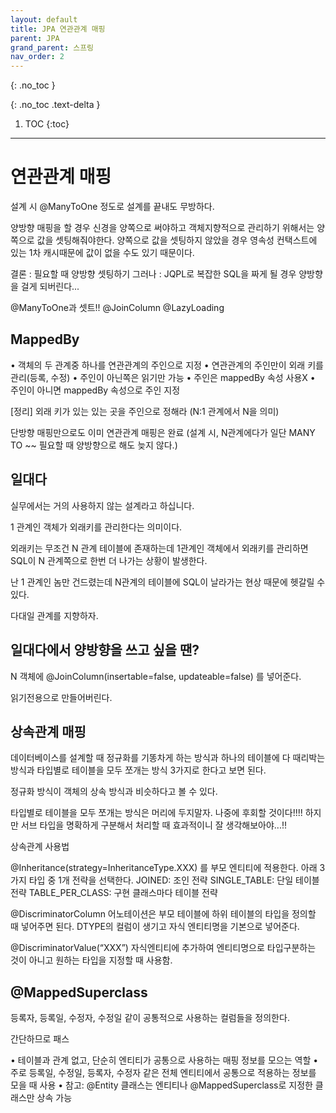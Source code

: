```yaml
---
layout: default
title: JPA 연관관계 매핑
parent: JPA
grand_parent: 스프링
nav_order: 2
---
```


{: .no_toc }

{: .no_toc .text-delta }

1. TOC
{:toc}

---

# 연관관계 매핑

설계 시 @ManyToOne 정도로 설계를 끝내도 무방하다.

양방향 매핑을 할 경우 신경을 양쪽으로 써야하고 객체지향적으로 관리하기 위해서는 양쪽으로 값을 셋팅해줘야한다.
양쪽으로 값을 셋팅하지 않았을 경우 영속성 컨택스트에 있는 1차 캐시때문에 값이 없을 수도 있기 때문이다.

결론 : 필요할 때 양방향 셋팅하기 
그러나 : JQPL로 복잡한 SQL을 짜게 될 경우 양방향을 걸게 되버린다...

@ManyToOne과 셋트!!
@JoinColumn
@LazyLoading

## MappedBy

• 객체의 두 관계중 하나를 연관관계의 주인으로 지정 
• 연관관계의 주인만이 외래 키를 관리(등록, 수정) 
• 주인이 아닌쪽은 읽기만 가능 
• 주인은 mappedBy 속성 사용X 
• 주인이 아니면 mappedBy 속성으로 주인 지정

[정리] 
외래 키가 있는 있는 곳을 주인으로 정해라 (N:1 관계에서 N을 의미)
 
단방향 매핑만으로도 이미 연관관계 매핑은 완료 (설계 시, N관계에다가 일단 MANY TO ~~ 필요할 때 양방향으로 해도 늦지 않다.) 

## 일대다 

실무에서는 거의 사용하지 않는 설계라고 하십니다.

1 관계인 객체가 외래키를 관리한다는 의미이다. 

외래키는 무조건 N 관계 테이블에 존재하는데 1관계인 객체에서 외래키를 관리하면 SQL이 N 관계쪽으로 한번 더 나가는 상황이 발생한다.

난 1 관계인 놈만 건드렸는데 N관계의 테이블에 SQL이 날라가는 현상 때문에 헷갈릴 수 있다. 

다대일 관계를 지향하자.

## 일대다에서 양방향을 쓰고 싶을 땐?

N 객체에 @JoinColumn(insertable=false, updateable=false) 를 넣어준다. 

읽기전용으로 만들어버린다.

## 상속관계 매핑

데이터베이스를 설계할 때 정규화를 기똥차게 하는 방식과 하나의 테이블에 다 때리박는 방식과 타입별로 테이블을 모두 쪼개는 방식 3가지로 한다고 보면 된다.

정규화 방식이 객체의 상속 방식과 비슷하다고 볼 수 있다. 

타입별로 테이블을 모두 쪼개는 방식은 머리에 두지말자. 나중에 후회할 것이다!!!!
하지만 서브 타입을 명확하게 구분해서 처리할 때 효과적이니 잘 생각해보아야...!!


상속관계 사용법

@Inheritance(strategy=InheritanceType.XXX)  를 부모 엔티티에 적용한다. 아래 3가지 타입 중 1개 전략을 선택한다.
JOINED: 조인 전략
SINGLE_TABLE: 단일 테이블 전략
TABLE_PER_CLASS: 구현 클래스마다 테이블 전략

@DiscriminatorColumn 어노테이션은 부모 테이블에 하위 테이블의 타입을 정의할 때 넣어주면 된다.  DTYPE의 컬럼이 생기고 자식 엔티티명을 기본으로 넣어준다.

@DiscriminatorValue(“XXX”) 자식엔티티에 추가하여 엔티티명으로 타입구분하는 것이 아니고 원하는 타입을 지정할 때 사용함.


## @MappedSuperclass

등록자, 등록일, 수정자, 수정일 같이 공통적으로 사용하는 컬럼들을 정의한다. 

간단하므로 패스

• 테이블과 관계 없고, 단순히 엔티티가 공통으로 사용하는 매핑 정보를 모으는 역할 
• 주로 등록일, 수정일, 등록자, 수정자 같은 전체 엔티티에서 공통으로 적용하는 정보를 모을 때 사용 
• 참고: @Entity 클래스는 엔티티나 @MappedSuperclass로 지정한 클래스만 상속 가능

